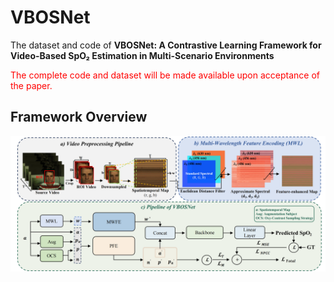 # VBOSNet
The dataset and code of **VBOSNet: A Contrastive Learning Framework for Video-Based SpO₂ Estimation in Multi-Scenario Environments**

<font color="red">The complete code and dataset will be made available upon acceptance of the paper.</font>

## Framework Overview
![VBOSNet Architecture](figure/vbosnet.png "VBOSNet Overall Architecture")


